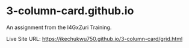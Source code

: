 # 3-column-card.github.io
An assignment from the I4GxZuri Training. 

Live Site URL: https://ikechukwu750.github.io/3-column-card/grid.html
